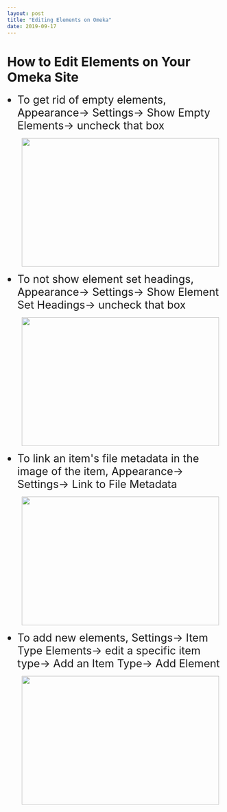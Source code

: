 ```yaml
---
layout: post
title: "Editing Elements on Omeka"
date: 2019-09-17
---
```

<html>
<body>
 <h1 style="font-size:30px;strong">How to Edit Elements on Your Omeka Site</h1>
<ul>
 <li style="font-size:25px;">To get rid of empty elements, Appearance-> Settings-> Show Empty Elements-> uncheck that box</li>
  
  <p align="center">
    <img width="460" height="300" src="https://user-images.githubusercontent.com/54911846/65054543-b8e7af00-d93b-11e9-9b0d-8034227c173b.png">
  </p>
 
  <li style="font-size:25px;">To not show element set headings, Appearance-> Settings-> Show Element Set Headings-> uncheck that box</li>
 
 <p align="center">
   <img width="460" height="300" src="https://user-images.githubusercontent.com/54911846/65054587-d0269c80-d93b-11e9-9aa3-b8117db5b1db.png">
 </p>
 
  <li style="font-size:25px;">To link an item's file metadata in the image of the item, Appearance-> Settings-> Link to File Metadata</li>
  
  <p align="center">
   <img width="460" height="300" src="https://user-images.githubusercontent.com/54911846/65054625-dfa5e580-d93b-11e9-8c12-eec7fb864e59.png">
  </p>
 
 <li style="font-size:25px;">To add new elements, Settings-> Item Type Elements-> edit a specific item type-> Add an Item Type-> Add Element</li>
  
  <p align="center"> 
   <img width="460" height="300" src="https://user-images.githubusercontent.com/54911846/65053739-6bb70d80-d93a-11e9-83c0-292c15d46ca2.png">
  </p>
  
</body>
</html>
